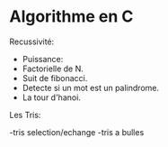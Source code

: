 # Algorithme en C
Recussivité:

 - Puissance:
 - Factorielle de N.
 - Suit de fibonacci.
 - Detecte si un mot est un palindrome.
 - La tour d'hanoi.

Les Tris:

-tris selection/echange
-tris a bulles
